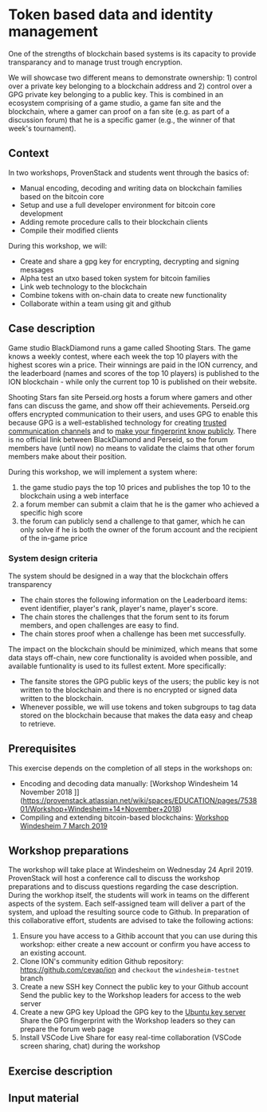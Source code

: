 # Token  based data and identity management

One of the strengths of blockchain based systems is its capacity to provide transparancy and to manage trust trough encryption.

We will showcase two different means to demonstrate ownership: 1) control over a private key belonging to a blockchain address and 2) control over a GPG private key belonging to a public key. This is combined in an ecosystem comprising of a game studio, a game fan site and the blockchain, where a gamer can proof on a fan site (e.g. as part of a discussion forum) that he is a specific gamer (e.g., the winner of that week's tournament).

## Context

In two workshops, ProvenStack and students went through the basics of:
- Manual encoding, decoding and writing data on blockchain families based on the bitcoin core
- Setup and use a full developer environment for bitcoin core development
- Adding remote procedure calls to their blockchain clients
- Compile their modified clients

During this workshop, we will:
- Create and share a gpg key for encrypting, decrypting and signing messages
- Alpha test an utxo based token system for bitcoin families
- Link web technology to the blockchain
- Combine tokens with on-chain data to create new functionality
- Collaborate within a team using git and github

## Case description

Game studio BlackDiamond runs a game called Shooting Stars. The game knows a weekly contest, where each week the top 10 players with the highest scores win a price. Their winnings are paid in the ION currency, and the leaderboard (names and scores of the top 10 players) is published to the ION blockchain - while only the current top 10 is published on their website.

Shooting Stars fan site Perseid.org hosts a forum where gamers and other fans can discuss the game, and show off their achievements. Perseid.org offers encrypted communication to their users, and uses GPG to enable this because GPG is a well-established technology for creating [trusted communication channels](https://blog.mailfence.com/openpgp-public-key/) and to [make your fingerprint know publicly](https://jacob.hoffman-andrews.com/README/the-safe-way-to-put-a-pgp-key-in-your-twitter-bio/). There is no official link between BlackDiamond and Perseid, so the forum members have (until now) no means to validate the claims that other forum members make about their position.

During this workshop, we will implement a system where:
1) the game studio pays the top 10 prices and publishes the top 10 to the blockchain using a web interface
2) a forum member can submit a claim that he is the gamer who achieved a specific high score
3) the forum can publicly send a challenge to that gamer, which he can only solve if he is both the owner of the forum account and the recipient of the in-game price

### System design criteria

The system should be designed in a way that the blockchain offers transparency
- The chain stores the following information on the Leaderboard items: event identifier, player's rank, player's name, player's score.
- The chain stores the challenges that the forum sent to its forum members, and open challenges are easy to find.
- The chain stores proof when a challenge has been met successfully.

The impact on the blockchain should be minimized, which means that some data stays off-chain, new core functionality is avoided when possible, and available funtionality is used to its fullest extent. More specifically:
- The fansite stores the GPG public keys of the users; the public key is not written to the blockchain and there is no encrypted or signed data written to the blockchain.
- Whenever possible, we will use tokens and token subgroups to tag data stored on the blockchain because that makes the data easy and cheap to retrieve.

## Prerequisites

This exercise depends on the completion of all steps in the workshops on:
- Encoding and decoding data manually: [Workshop Windesheim 14 November 2018
]](https://provenstack.atlassian.net/wiki/spaces/EDUCATION/pages/753801/Workshop+Windesheim+14+November+2018)
- Compiling and extending bitcoin-based blockchains: [Workshop Windesheim 7 March 2019](https://provenstack.atlassian.net/wiki/spaces/EDUCATION/pages/27656232/Workshop+Windesheim+7+March+2019)

## Workshop preparations

The workshop will take place at Windesheim on Wednesday 24 April 2019. ProvenStack will host a conference call to discuss the workshop preparations and to discuss questions regarding the case description. During the workhop itself, the students will work in teams on the different aspects of the system. Each self-assigned team will deliver a part of the system, and upload the resulting source code to Github.
In preparation of this collaborative effort, students are advised to take the following actions:

1) Ensure you have access to a Githib account that you can use during this workshop: either create a new account or confirm you have access to an existing account.
2) Clone ION's community edition Github repository: https://github.com/cevap/ion and `checkout` the `windesheim-testnet` branch
3) Create a new SSH key
    Connect the public key to your Github account
    Send the public key to the Workshop leaders for access to the web server
4) Create a new GPG key
    Upload the GPG key to the [Ubuntu key server](https://keyserver.ubuntu.com/)
    Share the GPG fingerprint with the Workshop leaders so they can prepare the forum web page
5) Install VSCode Live Share for easy real-time collaboration (VSCode screen sharing, chat) during the workshop

## Exercise description

## Input material

